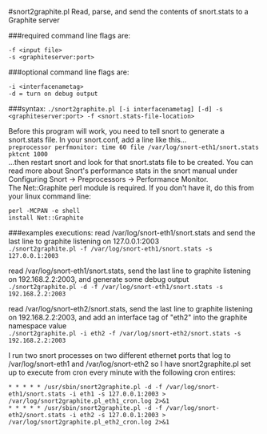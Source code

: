 #snort2graphite.pl
Read, parse, and send the contents of snort.stats to a Graphite server

###required command line flags are:
```
-f <input file>
-s <graphiteserver:port>
```

###optional command line flags are:
```
-i <interfacenametag>
-d = turn on debug output
```

###syntax:
`./snort2graphite.pl [-i interfacenametag] [-d] -s <graphiteserver:port> -f <snort.stats-file-location>`


Before this program will work, you need to tell snort to generate a snort.stats file. In your
snort.conf, add a line like this...<br>
`preprocessor perfmonitor: time 60 file /var/log/snort-eth1/snort.stats pktcnt 1000`
<br>
...then restart snort and look for that snort.stats file to be created. You can read more
about Snort's performance stats in the snort manual under Configuring Snort -> Preprocessors -> 
Performance Monitor.
<br>
The Net::Graphite perl module is required. If you don't have it, do this from your linux command line:<br>
```
perl -MCPAN -e shell
install Net::Graphite
```

###examples executions:
read /var/log/snort-eth1/snort.stats and send the last line to graphite listening on 127.0.0.1:2003<br>
`./snort2graphite.pl -f /var/log/snort-eth1/snort.stats -s 127.0.0.1:2003`

read /var/log/snort-eth1/snort.stats, send the last line to graphite listening on 192.168.2.2:2003,
and generate some debug output<br>
`./snort2graphite.pl -d -f /var/log/snort-eth1/snort.stats -s 192.168.2.2:2003`

read /var/log/snort-eth2/snort.stats, send the last line to graphite listening on 192.168.2.2:2003,
and add an interface tag of "eth2" into the graphite namespace value<br>
`./snort2graphite.pl -i eth2 -f /var/log/snort-eth2/snort.stats -s 192.168.2.2:2003`

I run two snort processes on two different ethernet ports that log to /var/log/snort-eth1 and 
/var/log/snort-eth2 so I have snort2graphite.pl set up to execute from cron every minute with the 
following cron entires:<br>
```
* * * * * /usr/sbin/snort2graphite.pl -d -f /var/log/snort-eth1/snort.stats -i eth1 -s 127.0.0.1:2003 > /var/log/snort2graphite.pl_eth1_cron.log 2>&1
* * * * * /usr/sbin/snort2graphite.pl -d -f /var/log/snort-eth2/snort.stats -i eth2 -s 127.0.0.1:2003 > /var/log/snort2graphite.pl_eth2_cron.log 2>&1
```

